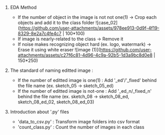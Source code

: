 1. EDA Method
   - If the number of object in the image is not not one(1) -> Crop each objects and add it to the class folder
   ![case_02](https://github.com/user-attachments/assets/978ee913-0d9f-4f19-8329-8e2a7c4fe4c7 | 100*100)
   - If image is nearly-related to the class -> Remove it
   - If noise makes recognizing object hard (ex. logo, watermark) -> Erase it using white eraser
   ![image (1)](https://github.com/user-attachments/assets/c27f6c81-4d96-4c9a-92b5-1d3a9bc8d0e8 | 150*250)

2. The standard of naming editted image :
   - If the number of editted image is one(1) : Add '_ed'/'_fixed' behind the file name (ex. sketch_05 -> sketch_05_ed)
   - If the number of editted image is not-one : Add '_ed_n/_fixed_n' behind the file name (ex. sketch_08 -> sketch_08_ed, sketch_08_ed_02, sketch_08_ed_03)

3. Introduction about '.py' files
   -  'data_to_csv.py' : Transform image folders into csv format 
   -  'count_class.py' : Count the number of images in each class
